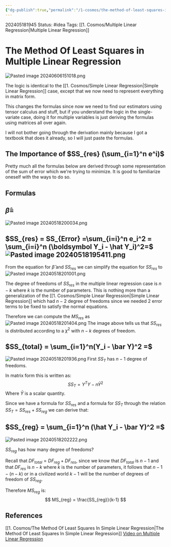 ```yaml
---
{"dg-publish":true,"permalink":"/1-cosmos/the-method-of-least-squares-in-multiple-linear-regression/","created":"2025-01-22T11:17:14.174-05:00","updated":"2024-06-06T15:10:19.453-04:00"}
---
```


202405181945
Status: #idea
Tags: [[1. Cosmos/Multiple Linear Regression\|Multiple Linear Regression]]
# The Method Of Least Squares in Multiple Linear Regression
![Pasted image 20240606151018.png](/img/user/3.%20Black%20Holes/Files/Pasted%20image%2020240606151018.png)

The logic is identical to the [[1. Cosmos/Simple Linear Regression\|Simple Linear Regression]] case, except that we now need to represent everything in matrix form.

This changes the formulas since now we need to find our estimators using tensor calculus and stuff, but if you understand the logic in the single-variate case, doing it for multiple variables is just deriving the formulas using matrices all over again.

I will not bother going through the derivation mainly because I got a textbook that does it already, so I will just paste the formulas.

## The Importance of $SS_{res} (\sum_{i=1}^n e^i)$
Pretty much all the formulas below are derived through some representation of the sum of error which we're trying to minimize. It is good to familiarize oneself with the ways to do so.

## Formulas
## $\hat \beta =$
![Pasted image 20240518200034.png](/img/user/3.%20Black%20Holes/Files/Pasted%20image%2020240518200034.png)

## $SS_{res} = SS_{Error} =\sum_{i=i}^n e_i^2 = \sum_{i=i}^n (\boldsymbol Y_i - \hat Y_i)^2=$ ![Pasted image 20240518195411.png](/img/user/3.%20Black%20Holes/Files/Pasted%20image%2020240518195411.png) 
From the equation for $\hat \beta$ and $SS_{res}$ we can simplify the equation for $SS_{res}$ to 
![Pasted image 20240518201001.png](/img/user/3.%20Black%20Holes/Files/Pasted%20image%2020240518201001.png)

The degree of freedoms of $SS_{res}$ in the multiple linear regression case is $n-k$ where $k$ is the number of parameters. This is nothing more than a generalization of the [[1. Cosmos/Simple Linear Regression\|Simple Linear Regression]] which had $n-2$ degree of freedoms since we needed 2 error terms to be fixed to satisfy the normal equations.

Therefore we can compute the $MS_{res}$ as
![Pasted image 20240518201404.png](/img/user/3.%20Black%20Holes/Files/Pasted%20image%2020240518201404.png)
The image above tells us that $SS_{res}$ is distributed according to a $\chi^2$ with $n-k$ degrees of freedom.

## $SS_{total} = \sum_{i=1}^n(Y_i - \bar Y)^2 =$
![Pasted image 20240518201936.png](/img/user/3.%20Black%20Holes/Files/Pasted%20image%2020240518201936.png)
First $SS_{T}$ has $n-1$ degree of freedoms.

In matrix form this is written as:
$$
SS_{T} = Y^TY - n\bar Y^2
$$
Where $\bar Y$ is a scalar quantity.

Since we have a formula for $SS_{res}$ and a formula for $SS_{T}$ through the relation $SS_{T} = SS_{res} + SS_{reg}$ we can derive that:

## $SS_{reg} = \sum_{i=1}^n (\hat Y_i - \bar Y)^2 =$
![Pasted image 20240518202222.png](/img/user/3.%20Black%20Holes/Files/Pasted%20image%2020240518202222.png)

$SS_{reg}$ has how many degree of freedoms?

Recall that $DF_{total} = DF_{reg} + DF_{res}$, since we know that $DF_{total}$ is $n-1$ and that $DF_{res}$ is $n-k$ where $k$ is the number of parameters, it follows that $n-1-(n-k)$ or in a civilized world $k-1$ will be the number of degrees of freedom of $SS_{reg}$.

Therefore $MS_{reg}$ is:
$$
MS_{reg} = \frac{SS_{reg}}{k-1}
$$


## References
[[1. Cosmos/The Method Of Least Squares In Simple Linear Regression\|The Method Of Least Squares In Simple Linear Regression]]
[Video on Multiple Linear Regression](https://www.youtube.com/watch?v=LhGFXO1NQLk&list=PLbMVogVj5nJSpj5sl-8tdKARg1lw2wEa-&index=6)
